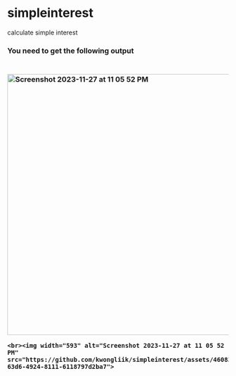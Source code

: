 # simpleinterest
calculate simple interest
<br><h3>You need to get the following output<h3>
<br><img width="593" alt="Screenshot 2023-11-27 at 11 05 52 PM" src="https://github.com/kwongliik/simpleinterest/assets/46083661/ece0470f-38fb-440d-9a6d-7eb879cad885">
~~~~~~~~~~~~~~~~~~~~~~~~~~~~~~~~~~~~~~~~~~~~~~~~~
<br><img width="593" alt="Screenshot 2023-11-27 at 11 05 52 PM" src="https://github.com/kwongliik/simpleinterest/assets/46083661/50155b87-63d6-4924-8111-6118797d2ba7">
